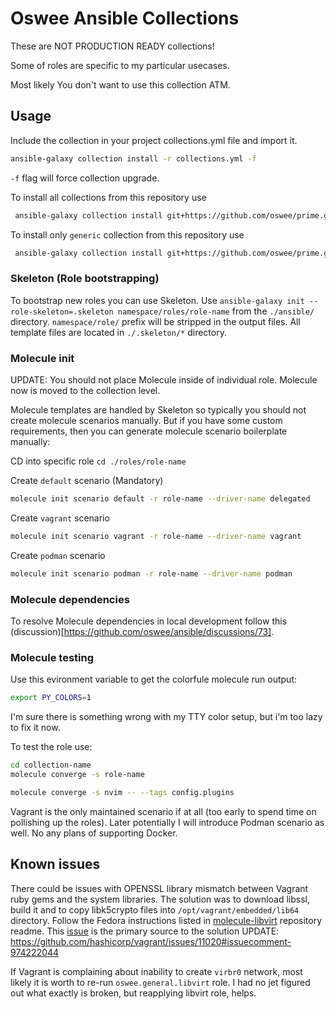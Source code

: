 # Oswee Ansible Collections

These are NOT PRODUCTION READY collections!

Some of roles are specific to my particular usecases.

Most likely You don't want to use this collection ATM.

## Usage

Include the collection in your project collections.yml file and import it.

```bash
ansible-galaxy collection install -r collections.yml -f
```

`-f` flag will force collection upgrade.

To install all collections from this repository use

```bash
 ansible-galaxy collection install git+https://github.com/oswee/prime.git#/ansible/,master
```

To install only `generic` collection from this repository use

```bash
 ansible-galaxy collection install git+https://github.com/oswee/prime.git#/ansible/generic/,master
```

### Skeleton (Role bootstrapping)

To bootstrap new roles you can use Skeleton.
Use `ansible-galaxy init --role-skeleton=.skeleton namespace/roles/role-name` from the `./ansible/` directory.
`namespace/role/` prefix will be stripped in the output files.
All template files are located in `./.skeleton/*` directory.

### Molecule init

UPDATE: You should not place Molecule inside of individual role. Molecule now is moved to the collection
level.

Molecule templates are handled by Skeleton so typically you should not create molecule scenarios manually.
But if you have some custom requirements, then you can generate molecule scenario boilerplate manually:

CD into specific role `cd ./roles/role-name`

Create `default` scenario (Mandatory)

```bash
molecule init scenario default -r role-name --driver-name delegated
```

Create `vagrant` scenario

```bash
molecule init scenario vagrant -r role-name --driver-name vagrant
```

Create `podman` scenario

```bash
molecule init scenario podman -r role-name --driver-name podman
```

### Molecule dependencies

To resolve Molecule dependencies in local development follow this (discussion)[https://github.com/oswee/ansible/discussions/73].

### Molecule testing

Use this evironment variable to get the colorfule molecule run output:

```bash
export PY_COLORS=1
```

I'm sure there is something wrong with my TTY color setup, but i'm too lazy to fix it now.

To test the role use:

```bash
cd collection-name
molecule converge -s role-name
```

```bash
molecule converge -s nvim -- --tags config.plugins
```

Vagrant is the only maintained scenario if at all (too early to spend time on pollishing up the roles).
Later potentially I will introduce Podman scenario as well.
No any plans of supporting Docker.

## Known issues

There could be issues with OPENSSL library mismatch between Vagrant ruby gems and the
system libraries. The solution was to download libssl, build it and to copy libk5crypto files into
`/opt/vagrant/embedded/lib64` directory.
Follow the Fedora instructions listed in [molecule-libvirt](https://github.com/ansible-community/molecule-libvirt) repository readme.
This [issue](https://github.com/hashicorp/vagrant/issues/11020) is the primary source to the solution
UPDATE: https://github.com/hashicorp/vagrant/issues/11020#issuecomment-974222044

If Vagrant is complaining about inability to create `virbr0` network, most likely it is worth to re-run
`oswee.general.libvirt` role.
I had no jet figured out what exactly is broken, but reapplying libvirt role, helps.
